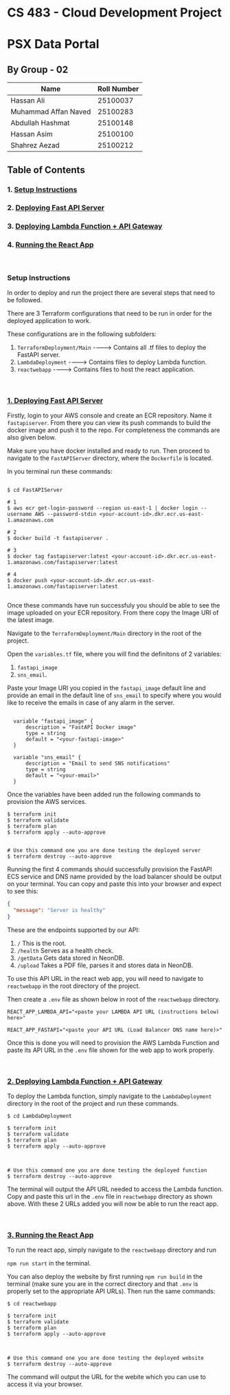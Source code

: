 # CS 483 - Cloud Development Project
# PSX Data Portal

## By Group - 02
| Name                 | Roll Number |
| -------------------- | ----------- |
| Hassan Ali           |   25100037  |
| Muhammad Affan Naved |   25100283  |
| Abdullah Hashmat     |   25100148  |
| Hassan Asim          |   25100100  |
| Shahrez Aezad        |   25100212  |


## Table of Contents

### 1. [Setup Instructions](#setup-instructions)
### 2. [Deploying Fast API Server](#1-deploying-fast-api-server)
### 3. [Deploying Lambda Function + API Gateway](#2-deploying-lambda-function--api-gateway)
### 4. [Running the React App](#3-running-the-react-app)

<br>

### Setup Instructions

In order to deploy and run the project there are several steps that need to be followed.

There are 3 Terraform configurations that need to be run in order for the deployed application to work.

These configurations are in the following subfolders:

1. `TerraformDeployment/Main` ----> Contains all .tf files to deploy the FastAPI server.
2. `LambdaDeployment` ----> Contains files to deploy Lambda function.
3. `reactwebapp` ----> Contains files to host the react application.

<br>

### **<u>1. Deploying Fast API Server</u>**

Firstly, login to your AWS console and create an ECR repository. Name it `fastapiserver`. From there you can view its push commands to build the docker image and push it to the repo. For completeness the commands are also given below.

Make sure you have docker installed and ready to run. Then proceed to navigate to the `FastAPIServer` directory, where the `Dockerfile` is located.

In you terminal run these commands:

```shell

$ cd FastAPIServer

# 1
$ aws ecr get-login-password --region us-east-1 | docker login --username AWS --password-stdin <your-account-id>.dkr.ecr.us-east-1.amazonaws.com

# 2
$ docker build -t fastapiserver .

# 3
$ docker tag fastapiserver:latest <your-account-id>.dkr.ecr.us-east-1.amazonaws.com/fastapiserver:latest

# 4
$ docker push <your-account-id>.dkr.ecr.us-east-1.amazonaws.com/fastapiserver:latest


```


Once these commands have run successfuly you should be able to see the image uploaded on your ECR repository. From there copy the Image URI of the latest image.

Navigate to the `TerraformDeployment/Main` directory in the root of the project.

Open the `variables.tf` file, where you will find the definitons of 2 variables: 
1. `fastapi_image`
2. `sns_email`.

Paste your Image URI you copied in the `fastapi_image` default line and provide an email in the default line of `sns_email` to specify where you would like to receive the emails in case of any alarm in the server.

```

  variable "fastapi_image" {
      description = "FastAPI Docker image"
      type = string
      default = "<your-fastapi-image>"
  }

  variable "sns_email" {
      description = "Email to send SNS notifications"
      type = string
      default = "<your-email>"
  }

```

Once the variables have been added run the following commands to provision the AWS services.

```shell
$ terraform init
$ terraform validate
$ terraform plan
$ terraform apply --auto-approve


# Use this command one you are done testing the deployed server
$ terraform destroy --auto-approve
```

Running the first 4 commands should successfully provision the FastAPI ECS service and DNS name provided by the load balancer should be output on your terminal. You can copy and paste this into your browser and expect to see this:

```json
{
  "message": "Server is healthy"
}
```

These are the endpoints supported by our API:
1. `/` This is the root.
2. `/health` Serves as a health check.
3. `/getData` Gets data stored in NeonDB.
4. `/upload` Takes a PDF file, parses it and stores data in NeonDB.

To use this API URL in the react web app, you will need to navigate to `reactwebapp` in the root directory of the project.

Then create a `.env` file as shown below in root of the `reactwebapp` directory.

```
REACT_APP_LAMBDA_API="<paste your LAMBDA API URL (instructions below) here>"

REACT_APP_FASTAPI="<paste your API URL (Load Balancer DNS name here)>"
```

Once this is done you will need to provision the AWS Lambda Function and paste its API URL in the `.env` file shown for the web app to work properly.

<br>

### **<u>2. Deploying Lambda Function + API Gateway</u>**

To deploy the Lambda function, simply navigate to the `LambdaDeployment` directory in the root of the project and run these commands.

```shell
$ cd LambdaDeployment

$ terraform init
$ terraform validate
$ terraform plan
$ terraform apply --auto-approve



# Use this command one you are done testing the deployed function
$ terraform destroy --auto-approve
```

The terminal will output the API URL needed to access the Lambda function. Copy and paste this url in the `.env` file in `reactwebapp` directory as shown above. With these 2 URLs added you will now be able to run the react app.

<br>


### **<u>3. Running the React App</u>**

To run the react app, simply navigate to the `reactwebapp` directory and run

`npm run start` in the terminal.

You can also deploy the website by first running `npm run build` in the terminal (make sure you are in the correct directory and that `.env` is properly set to the appropriate API URLs). Then run the same commands:

```shell
$ cd reactwebapp

$ terraform init
$ terraform validate
$ terraform plan
$ terraform apply --auto-approve



# Use this command one you are done testing the deployed website
$ terraform destroy --auto-approve
```
The command will output the URL for the webite which you can use to access it via your browser.
